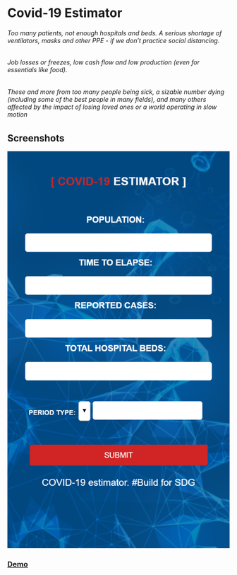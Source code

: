# Covid-19 Estimator

###### Too many patients, not enough hospitals and beds. A serious shortage of ventilators, masks and other PPE - if we donʼt practice social distancing.
###### Job losses or freezes, low cash flow and low production (even for essentials like food).
###### These and more from too many people being sick, a sizable number dying (including some of the best people in many fields), and many others affected by the impact of losing loved ones or a world operating in slow motion

## Screenshots
!["covid19 estimator"](https://github.com/lebogangolifant/covid19-estimator-ui/blob/master/screenshots/covid19-estimator1.png)

### [Demo](https://.)

